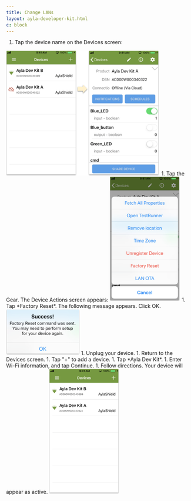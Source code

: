 ```yaml
---
title: Change LANs
layout: ayla-developer-kit.html
c: block
---
```


1. Tap the device name on the Devices screen:
<img src="aura-devices-device-offline.png" height="340">
1. Tap the Gear. The Device Actions screen appears:
<img src="aura-device-actions.png" height="340">
1. Tap *Factory Reset*. The following message appears. Click OK.
<img src="aura-factory-reset-success.png" width="200">
1. Unplug your device.
1. Return to the Devices screen.
1. Tap "+" to add a device.
1. Tap *Ayla Dev Kit*.
1. Enter Wi-Fi information, and tap Continue.
1. Follow directions. Your device will appear as active. 
<img src="aura-devices-device-online.png" height="340">
